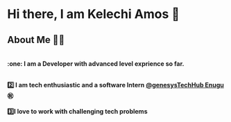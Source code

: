 # Hi there, I am Kelechi Amos :wave:<br />
## About Me :construction_worker_man:
<br />
<b> :one: I am a Developer with advanced level exprience so far. <b/> <br /><br/>

<b> :two: I am tech enthusiastic and a software Intern 
[@genesysTechHub Enugu](https://genesystechhub.com) <b/>:congratulations:
<br /> <br />
<b> 3️⃣I love to work with challenging tech problems <b/> <br />
